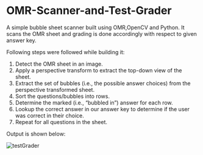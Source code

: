 # OMR-Scanner-and-Test-Grader

A simple bubble sheet scanner  built using OMR,OpenCV and Python. It scans the OMR sheet and grading is done accordingly with respect to given answer key.

Following steps were followed while building it:

1. Detect the OMR sheet in an image.
2. Apply a perspective transform to extract the top-down view of the sheet.
3. Extract the set of bubbles (i.e., the possible answer choices) from the perspective transformed sheet.
4. Sort the questions/bubbles into rows.
5. Determine the marked (i.e., “bubbled in”) answer for each row.
6. Lookup the correct answer in our answer key to determine if the user was correct in their choice.
7. Repeat for all questions in the sheet.

Output is shown below:


![testGrader](https://user-images.githubusercontent.com/40006730/87180280-df793b00-c2fd-11ea-9441-965cb8718d2f.png)

